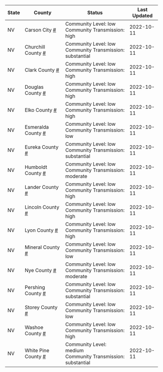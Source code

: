 State | County | Status | Last Updated
--- | --- | --- | --- 
NV | Carson City <a href="#carson_city">#</a> | <a name="carson_city"></a>Community Level: low<br/>Community Transmission: high | 2022-10-11
NV | Churchill County <a href="#churchill_county">#</a> | <a name="churchill_county"></a>Community Level: low<br/>Community Transmission: substantial | 2022-10-11
NV | Clark County <a href="#clark_county">#</a> | <a name="clark_county"></a>Community Level: low<br/>Community Transmission: high | 2022-10-11
NV | Douglas County <a href="#douglas_county">#</a> | <a name="douglas_county"></a>Community Level: low<br/>Community Transmission: high | 2022-10-11
NV | Elko County <a href="#elko_county">#</a> | <a name="elko_county"></a>Community Level: low<br/>Community Transmission: high | 2022-10-11
NV | Esmeralda County <a href="#esmeralda_county">#</a> | <a name="esmeralda_county"></a>Community Level: low<br/>Community Transmission: low | 2022-10-11
NV | Eureka County <a href="#eureka_county">#</a> | <a name="eureka_county"></a>Community Level: low<br/>Community Transmission: substantial | 2022-10-11
NV | Humboldt County <a href="#humboldt_county">#</a> | <a name="humboldt_county"></a>Community Level: low<br/>Community Transmission: moderate | 2022-10-11
NV | Lander County <a href="#lander_county">#</a> | <a name="lander_county"></a>Community Level: low<br/>Community Transmission: high | 2022-10-11
NV | Lincoln County <a href="#lincoln_county">#</a> | <a name="lincoln_county"></a>Community Level: low<br/>Community Transmission: high | 2022-10-11
NV | Lyon County <a href="#lyon_county">#</a> | <a name="lyon_county"></a>Community Level: low<br/>Community Transmission: high | 2022-10-11
NV | Mineral County <a href="#mineral_county">#</a> | <a name="mineral_county"></a>Community Level: low<br/>Community Transmission: low | 2022-10-11
NV | Nye County <a href="#nye_county">#</a> | <a name="nye_county"></a>Community Level: low<br/>Community Transmission: moderate | 2022-10-11
NV | Pershing County <a href="#pershing_county">#</a> | <a name="pershing_county"></a>Community Level: low<br/>Community Transmission: substantial | 2022-10-11
NV | Storey County <a href="#storey_county">#</a> | <a name="storey_county"></a>Community Level: low<br/>Community Transmission: low | 2022-10-11
NV | Washoe County <a href="#washoe_county">#</a> | <a name="washoe_county"></a>Community Level: low<br/>Community Transmission: high | 2022-10-11
NV | White Pine County <a href="#white_pine_county">#</a> | <a name="white_pine_county"></a>Community Level: medium<br/>Community Transmission: substantial | 2022-10-11
